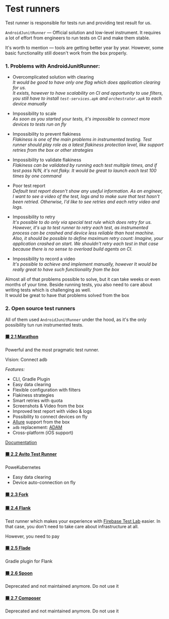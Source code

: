 # Test runners

Test runner is responsible for tests run and providing test result for us.

`AndroidJunitRunner` — Official solution and low-level instrument. It requires a lot of effort from engineers to run
tests on CI and make them stable.

It's worth to mention — tools are getting better year by year. However, some basic functionality still doesn't work from
the box properly.

### 1. Problems with AndroidJunitRunner:

* Overcomplicated solution with clearing
  <br>
  _It would be good to have only one flag which does application clearing for us.
  <br>
  It exists, however to have scalability on CI and opportunity to use filters, you still have to
  install `test-services.apk` and `orchestrator.apk` to each device manually_


* Impossibility to scale
  <br>
  _As soon as you started your tests, it's impossible to connect more devices to tests run on fly_

* Impossibility to prevent flakiness
  <br>
  _Flakiness is one of the main problems in instrumented testing. Test runner should play role as a latest flakiness
  protection level, like support retries from the box or other strategies_

* Impossibility to validate flakiness
  <br>
  _Flakiness can be validated by running each test multiple times, and if test pass N/N, it's not flaky. It would be
  great to launch each test 100 times by one command_

* Poor test report
  <br>
  _Default test report doesn't show any useful information. As an engineer, I want to see a video of the test, logs and
  to make sure that test hasn't been retried. Otherwise, I'd like to see retries and each retry video and logs._

* Impossibility to retry
  <br>
  _It's possible to do only via special test rule which does retry for us. However, it's up to test runner to retry each
  test, as instrumented process can be crashed and device less reliable than host machine._
  <br>
  _Also, it should be possible to define maximum retry count: Imagine, your application crashed on start. We shouldn't
  retry each test in that case because there is no sense to overload build agents on CI._


* Impossibility to record a video
  <br>
  _It's possible to achieve and implement manually, however It would be really great to have such functionality from the
  box_

Almost all of that problems possible to solve, but it can take weeks or even months of your time. Beside running tests,
you also need to care about writing tests which is challenging as well.
<br>
It would be great to have that problems solved from the box

### 2. Open source test runners

All of them used `AndroidJunitRunner` under the hood, as it's the only possibility tun run instrumented tests.

#### [:green_square: 2.1 Marathon](https://github.com/MarathonLabs/marathon)

Powerful and the most pragmatic test runner.

Vision: Connect adb

*Features:*

* CLI, Gradle Plugin
* Easy data clearing
* Flexible configuration with filters
* Flakiness strategies
* Smart retries with quota
* Screenshots & Video from the box
* Improved test report with video & logs
* Possibility to connect devices on fly
* [Allure](https://github.com/allure-framework) support from the box
* `adb` replacement: [ADAM](https://github.com/Malinskiy/adam)
* Cross-platform (iOS support)

[Documentation](https://marathonlabs.github.io/marathon/)

#### [:green_square: 2.2 Avito Test Runner](https://github.com/avito-tech/avito-android/tree/develop/subprojects/test-runner)

PoweKubernetes

* Easy data clearing
* Device auto-connection on fly

#### [:green_square: 2.3 Fork](https://github.com/shazam/fork)

#### [:green_square: 2.4 Flank](https://github.com/Flank/flank)

Test runner which makes your experience with [Firebase Test Lab](https://firebase.google.com/products/test-lab)
easier. In that case, you don't need to take care about infrastructure at all.

However, you need to pay

#### [:green_square: 2.5 Flade](https://github.com/runningcode/fladle)

Gradle plugin for Flank

#### [:red_square: 2.6 Spoon](https://github.com/square/spoon)

Deprecated and not maintained anymore. Do not use it

#### [:red_square: 2.7 Composer](https://github.com/gojuno/composer)

Deprecated and not maintained anymore. Do not use it




